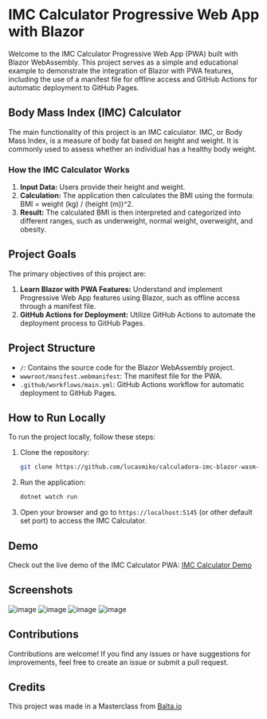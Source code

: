 # IMC Calculator Progressive Web App with Blazor

Welcome to the IMC Calculator Progressive Web App (PWA) built with Blazor WebAssembly. This project serves as a simple and educational example to demonstrate the integration of Blazor with PWA features, including the use of a manifest file for offline access and GitHub Actions for automatic deployment to GitHub Pages.

## Body Mass Index (IMC) Calculator

The main functionality of this project is an IMC calculator. IMC, or Body Mass Index, is a measure of body fat based on height and weight. It is commonly used to assess whether an individual has a healthy body weight.

### How the IMC Calculator Works

1. **Input Data:** Users provide their height and weight.
2. **Calculation:** The application then calculates the BMI using the formula: BMI = weight (kg) / (height (m))^2.
3. **Result:** The calculated BMI is then interpreted and categorized into different ranges, such as underweight, normal weight, overweight, and obesity.

## Project Goals

The primary objectives of this project are:

1. **Learn Blazor with PWA Features:** Understand and implement Progressive Web App features using Blazor, such as offline access through a manifest file.
2. **GitHub Actions for Deployment:** Utilize GitHub Actions to automate the deployment process to GitHub Pages.

## Project Structure

- `/`: Contains the source code for the Blazor WebAssembly project.
- `wwwroot/manifest.webmanifest`: The manifest file for the PWA.
- `.github/workflows/main.yml`: GitHub Actions workflow for automatic deployment to GitHub Pages.

## How to Run Locally

To run the project locally, follow these steps:

1. Clone the repository:

    ```bash
    git clone https://github.com/lucasmiko/calculadora-imc-blazor-wasm-pwa.git
    ```

3. Run the application:

    ```bash
    dotnet watch run
    ```

4. Open your browser and go to `https://localhost:5145` (or other default set port) to access the IMC Calculator.

## Demo

Check out the live demo of the IMC Calculator PWA: [IMC Calculator Demo](https://lucasmiko.github.io/calculadora-imc-blazor-wasm-pwa/)

## Screenshots

![image](https://github.com/lucasmiko/calculadora-imc-blazor-wasm-pwa/assets/63825231/c3d1d96a-7f47-4f1b-9ff3-c1d48dcb31c3)
![image](https://github.com/lucasmiko/calculadora-imc-blazor-wasm-pwa/assets/63825231/7fd4bf2f-8c4b-4e7a-b7c0-6a6790323938)
![image](https://github.com/lucasmiko/calculadora-imc-blazor-wasm-pwa/assets/63825231/4bdfe2fc-6cf5-4aa5-818f-5dbd694c8e75)
![image](https://github.com/lucasmiko/calculadora-imc-blazor-wasm-pwa/assets/63825231/840320ea-13fc-45c0-92e2-ab58e6671651)

## Contributions

Contributions are welcome! If you find any issues or have suggestions for improvements, feel free to create an issue or submit a pull request.

## Credits

This project was made in a Masterclass from [Balta.io](https://balta.io/)
